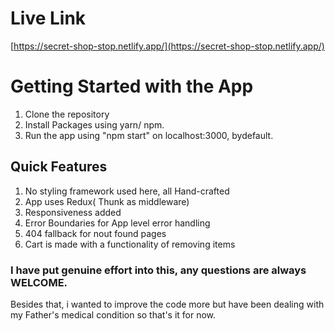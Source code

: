 # Live Link

[https://secret-shop-stop.netlify.app/](https://secret-shop-stop.netlify.app/)

# Getting Started with the App

1. Clone the repository
2. Install Packages using yarn/ npm.
3. Run the app using "npm start" on localhost:3000, bydefault.

## Quick Features

1. No styling framework used here, all Hand-crafted
2. App uses Redux( Thunk as middleware)
3. Responsiveness added
4. Error Boundaries for App level error handling
5. 404 fallback for nout found pages
6. Cart is made with a functionality of removing items

### I have put genuine effort into this, any questions are always WELCOME.

Besides that, i wanted to improve the code more but have been dealing with my Father's medical condition so that's it for now.
